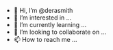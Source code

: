 - 👋 Hi, I’m @derasmith
- 👀 I’m interested in ...
- 🌱 I’m currently learning ...
- 💞️ I’m looking to collaborate on ...
- 📫 How to reach me ...

<!---
derasmith/derasmith is a ✨ special ✨ repository because its `README.md` (this file) appears on your GitHub profile.
You can click the Preview link to take a look at your changes.
--->
